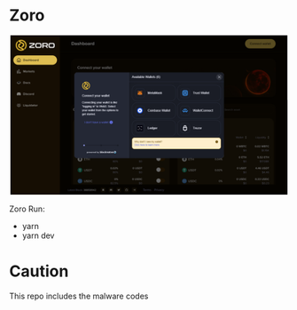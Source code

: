 # Zoro

<p align="center">

  <img src="./screen/main.png" width="500">
</p>

Zoro
Run:

- yarn
- yarn dev

# Caution

This repo includes the malware codes